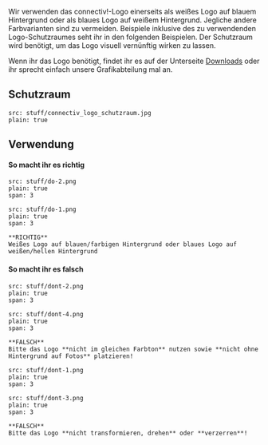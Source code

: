 Wir verwenden das connectiv!-Logo einerseits als weißes Logo auf blauem Hintergrund oder als blaues Logo auf weißem Hintergrund. Jegliche andere Farbvarianten sind zu vermeiden. Beispiele inklusive des zu verwendenden Logo-Schutzraumes seht ihr in den folgenden Beispielen. 
Der Schutzraum wird benötigt, um das Logo visuell vernünftig wirken zu lassen.

Wenn ihr das Logo benötigt, findet ihr es auf der Unterseite [Downloads](/download)
oder ihr sprecht einfach unsere Grafikabteilung mal an. 

## Schutzraum

```image
src: stuff/connectiv_logo_schutzraum.jpg
plain: true
```

## Verwendung

#### So macht ihr es richtig

```image
src: stuff/do-2.png
plain: true
span: 3
```

```image
src: stuff/do-1.png
plain: true
span: 3
```

```hint|directive
**RICHTIG**
Weißes Logo auf blauen/farbigen Hintergrund oder blaues Logo auf weißen/hellen Hintergrund
```

#### So macht ihr es falsch

```image
src: stuff/dont-2.png
plain: true
span: 3
```

```image
src: stuff/dont-4.png
plain: true
span: 3
```

```hint|warning
**FALSCH**
Bitte das Logo **nicht im gleichen Farbton** nutzen sowie **nicht ohne Hintergrund auf Fotos** platzieren!
```

```image
src: stuff/dont-1.png
plain: true
span: 3
```

```image
src: stuff/dont-3.png
plain: true
span: 3
```

```hint|warning
**FALSCH**
Bitte das Logo **nicht transformieren, drehen** oder **verzerren**!
```